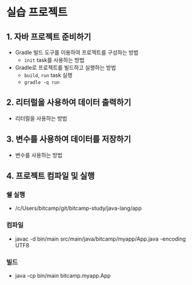 # 실습 프로젝트

## 1. 자바 프로젝트 준비하기

- Gradle 빌드 도구를 이용하여 프로젝트를 구성하는 방법
  - `init` task를 사용하는 방법
- Gradle로 프로젝트를 빌드하고 실행하는 방법
  - `build`, `run` task 실행
  - `gradle -q run`

## 2. 리터럴을 사용하여 데이터 출력하기

- 리터럴을 사용하는 방법

## 3. 변수를 사용하여 데이터를 저장하기

- 변수를 사용하는 방법

## 4. 프로젝트 컴파일 및 실행

### 쉘 실행
- /c/Users/bitcamp/git/bitcamp-study/java-lang/app

### 컴파일
- javac -d bin/main src/main/java/bitcamp/myapp/App.java -encoding UTF8

### 빌드
- java -cp bin/main bitcamp.myapp.App
